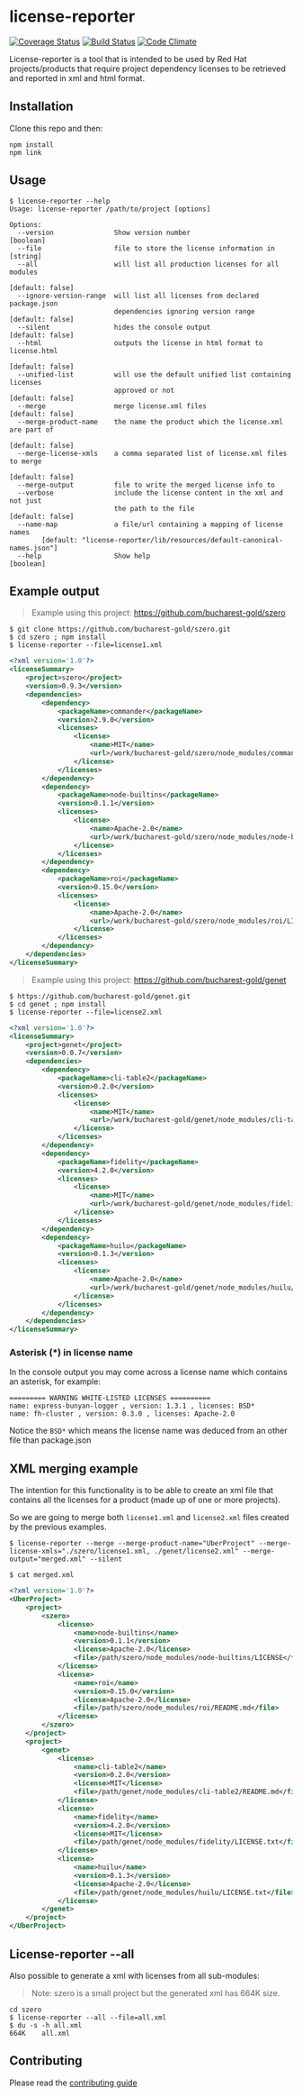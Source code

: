 # license-reporter

[![Coverage Status](https://coveralls.io/repos/github/bucharest-gold/license-reporter/badge.svg?branch=master)](https://coveralls.io/github/bucharest-gold/license-reporter?branch=master)
[![Build Status](https://travis-ci.org/bucharest-gold/license-reporter.svg?branch=master)](https://travis-ci.org/bucharest-gold/license-reporter)
[![Code Climate](https://codeclimate.com/github/bucharest-gold/license-reporter/badges/gpa.svg)](https://codeclimate.com/github/bucharest-gold/license-reporter)

License-reporter is a tool that is intended to be used by Red Hat projects/products that require project dependency
licenses to be retrieved and reported in xml and html format.

## Installation

Clone this repo and then:
```
npm install
npm link
```

## Usage

```
$ license-reporter --help
Usage: license-reporter /path/to/project [options]

Options:
  --version               Show version number                          [boolean]
  --file                  file to store the license information in      [string]
  --all                   will list all production licenses for all modules
                                                                [default: false]
  --ignore-version-range  will list all licenses from declared package.json
                          dependencies ignoring version range   [default: false]
  --silent                hides the console output              [default: false]
  --html                  outputs the license in html format to license.html
                                                                [default: false]
  --unified-list          will use the default unified list containing licenses
                          approved or not                       [default: false]
  --merge                 merge license.xml files               [default: false]
  --merge-product-name    the name the product which the license.xml are part of
                                                                [default: false]
  --merge-license-xmls    a comma separated list of license.xml files to merge
                                                                [default: false]
  --merge-output          file to write the merged license info to
  --verbose               include the license content in the xml and not just
                          the path to the file                  [default: false]
  --name-map              a file/url containing a mapping of license names
        [default: "license-reporter/lib/resources/default-canonical-names.json"]
  --help                  Show help                                    [boolean]
```

## Example output

> Example using this project: https://github.com/bucharest-gold/szero

```
$ git clone https://github.com/bucharest-gold/szero.git
$ cd szero ; npm install
$ license-reporter --file=license1.xml
```

```xml
<?xml version='1.0'?>
<licenseSummary>
    <project>szero</project>
    <version>0.9.3</version>
    <dependencies>
        <dependency>
            <packageName>commander</packageName>
            <version>2.9.0</version>
            <licenses>
                <license>
                    <name>MIT</name>
                    <url>/work/bucharest-gold/szero/node_modules/commander/LICENSE</url>
                </license>
            </licenses>
        </dependency>
        <dependency>
            <packageName>node-builtins</packageName>
            <version>0.1.1</version>
            <licenses>
                <license>
                    <name>Apache-2.0</name>
                    <url>/work/bucharest-gold/szero/node_modules/node-builtins/LICENSE</url>
                </license>
            </licenses>
        </dependency>
        <dependency>
            <packageName>roi</packageName>
            <version>0.15.0</version>
            <licenses>
                <license>
                    <name>Apache-2.0</name>
                    <url>/work/bucharest-gold/szero/node_modules/roi/LICENSE</url>
                </license>
            </licenses>
        </dependency>
    </dependencies>
</licenseSummary>
```

> Example using this project: https://github.com/bucharest-gold/genet

```
$ https://github.com/bucharest-gold/genet.git
$ cd genet ; npm install
$ license-reporter --file=license2.xml
```

```xml
<?xml version='1.0'?>
<licenseSummary>
    <project>genet</project>
    <version>0.0.7</version>
    <dependencies>
        <dependency>
            <packageName>cli-table2</packageName>
            <version>0.2.0</version>
            <licenses>
                <license>
                    <name>MIT</name>
                    <url>/work/bucharest-gold/genet/node_modules/cli-table2/README.md</url>
                </license>
            </licenses>
        </dependency>
        <dependency>
            <packageName>fidelity</packageName>
            <version>4.2.0</version>
            <licenses>
                <license>
                    <name>MIT</name>
                    <url>/work/bucharest-gold/genet/node_modules/fidelity/LICENSE.txt</url>
                </license>
            </licenses>
        </dependency>
        <dependency>
            <packageName>huilu</packageName>
            <version>0.1.3</version>
            <licenses>
                <license>
                    <name>Apache-2.0</name>
                    <url>/work/bucharest-gold/genet/node_modules/huilu/LICENSE.txt</url>
                </license>
            </licenses>
        </dependency>
    </dependencies>
</licenseSummary>
```

### Asterisk (*) in license name
In the console output you may come across a license name which contains an asterisk, for example:

    ========= WARNING WHITE-LISTED LICENSES ==========
    name: express-bunyan-logger , version: 1.3.1 , licenses: BSD*
    name: fh-cluster , version: 0.3.0 , licenses: Apache-2.0

Notice the `BSD*` which means the license name was deduced from an other file than package.json 

## XML merging example

The intention for this functionality is to be able to create an xml file that contains all the licenses for a product (made up of one or more projects).

So we are going to merge both `license1.xml` and `license2.xml` files created by the previous examples.

```
$ license-reporter --merge --merge-product-name="UberProject" --merge-license-xmls="./szero/license1.xml, ./genet/license2.xml" --merge-output="merged.xml" --silent

$ cat merged.xml
```

```xml
<?xml version='1.0'?>
<UberProject>
    <project>
        <szero>
            <license>
                <name>node-builtins</name>
                <version>0.1.1</version>
                <license>Apache-2.0</license>
                <file>/path/szero/node_modules/node-builtins/LICENSE</file>
            </license>
            <license>
                <name>roi</name>
                <version>0.15.0</version>
                <license>Apache-2.0</license>
                <file>/path/szero/node_modules/roi/README.md</file>
            </license>
        </szero>
    </project>
    <project>
        <genet>
            <license>
                <name>cli-table2</name>
                <version>0.2.0</version>
                <license>MIT</license>
                <file>/path/genet/node_modules/cli-table2/README.md</file>
            </license>
            <license>
                <name>fidelity</name>
                <version>4.2.0</version>
                <license>MIT</license>
                <file>/path/genet/node_modules/fidelity/LICENSE.txt</file>
            </license>
            <license>
                <name>huilu</name>
                <version>0.1.3</version>
                <license>Apache-2.0</license>
                <file>/path/genet/node_modules/huilu/LICENSE.txt</file>
            </license>
        </genet>
    </project>
</UberProject>
```

## License-reporter --all

Also possible to generate a xml with licenses from all sub-modules:

> Note: szero is a small project but the generated xml has 664K size.

```
cd szero
$ license-reporter --all --file=all.xml
$ du -s -h all.xml
664K	all.xml
```

## Contributing
Please read the [contributing guide](./CONTRIBUTING.md)
